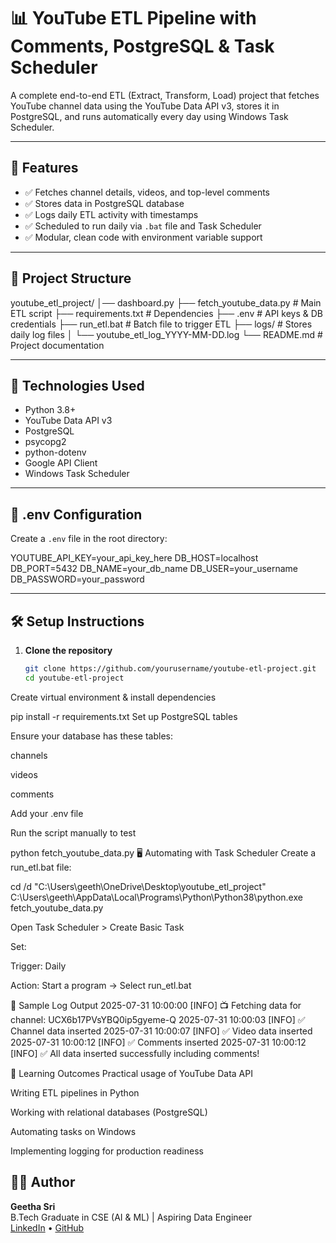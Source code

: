# 📊 YouTube ETL Pipeline with Comments, PostgreSQL & Task Scheduler

A complete end-to-end ETL (Extract, Transform, Load) project that fetches YouTube channel data using the YouTube Data API v3, stores it in PostgreSQL, and runs automatically every day using Windows Task Scheduler.

---

## 🚀 Features

- ✅ Fetches channel details, videos, and top-level comments  
- ✅ Stores data in PostgreSQL database  
- ✅ Logs daily ETL activity with timestamps  
- ✅ Scheduled to run daily via `.bat` file and Task Scheduler  
- ✅ Modular, clean code with environment variable support  

---

## 📁 Project Structure

youtube_etl_project/
│── dashboard.py
├── fetch_youtube_data.py # Main ETL script
├── requirements.txt # Dependencies
├── .env # API keys & DB credentials
├── run_etl.bat # Batch file to trigger ETL
├── logs/ # Stores daily log files
│ └── youtube_etl_log_YYYY-MM-DD.log
└── README.md # Project documentation


---

## 🧪 Technologies Used

- Python 3.8+  
- YouTube Data API v3  
- PostgreSQL  
- psycopg2  
- python-dotenv  
- Google API Client  
- Windows Task Scheduler  

---

## 🔐 .env Configuration

Create a `.env` file in the root directory:

YOUTUBE_API_KEY=your_api_key_here
DB_HOST=localhost
DB_PORT=5432
DB_NAME=your_db_name
DB_USER=your_username
DB_PASSWORD=your_password


---

## 🛠️ Setup Instructions

1. **Clone the repository**

   ```bash
   git clone https://github.com/yourusername/youtube-etl-project.git
   cd youtube-etl-project
Create virtual environment & install dependencies

pip install -r requirements.txt
Set up PostgreSQL tables

Ensure your database has these tables:

channels

videos

comments

Add your .env file

Run the script manually to test

python fetch_youtube_data.py
🖥️ Automating with Task Scheduler
Create a run_etl.bat file:


cd /d "C:\Users\geeth\OneDrive\Desktop\youtube_etl_project"
C:\Users\geeth\AppData\Local\Programs\Python\Python38\python.exe fetch_youtube_data.py


Open Task Scheduler > Create Basic Task

Set:

Trigger: Daily

Action: Start a program → Select run_etl.bat



🧾 Sample Log Output
2025-07-31 10:00:00 [INFO] 📺 Fetching data for channel: UCX6b17PVsYBQ0ip5gyeme-Q
2025-07-31 10:00:03 [INFO] ✅ Channel data inserted
2025-07-31 10:00:07 [INFO] ✅ Video data inserted
2025-07-31 10:00:12 [INFO] ✅ Comments inserted
2025-07-31 10:00:12 [INFO] ✅ All data inserted successfully including comments!

🧠 Learning Outcomes
Practical usage of YouTube Data API

Writing ETL pipelines in Python

Working with relational databases (PostgreSQL)

Automating tasks on Windows

Implementing logging for production readiness

## 🧑‍💻 Author

**Geetha Sri**  
B.Tech Graduate in CSE (AI & ML) | Aspiring Data Engineer  
[LinkedIn](https://www.linkedin.com/in/geetha-sri-chekka/) • [GitHub](https://github.com/Geethasri008)
